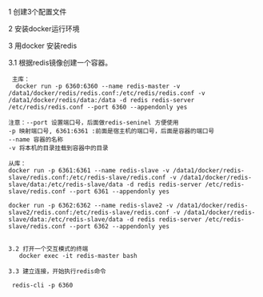 
1 创建3个配置文件

2 安装docker运行环境

3 用docker 安装redis

   3.1 
     根据redis镜像创建一个容器。

     主库：
      docker run -p 6360:6360 --name redis-master -v /data1/docker/redis/redis.conf:/etc/redis/redis.conf -v /data1/docker/redis/data:/data -d redis redis-server /etc/redis/redis.conf --port 6360 --appendonly yes
        
	注意：--port 设置端口号，后面做redis-seninel 方便使用
	-p 映射端口号, 6361:6361 :前面是宿主机的端口号，后面是容器的端口号
	--name 容器的名称
	-v 将本机的目录挂载到容器中的目录

    从库：	    
    docker run -p 6361:6361 --name redis-slave -v /data1/docker/redis-slave/redis.conf:/etc/redis-slave/redis.conf -v /data1/docker/redis-slave/data:/etc/redis-slave/data -d redis redis-server /etc/redis-slave/redis.conf --port 6361 --appendonly yes

    docker run -p 6362:6362 --name redis-slave2 -v /data1/docker/redis-slave2/redis.conf:/etc/redis-slave/redis.conf -v /data1/docker/redis-slave/data:/etc/redis-slave/data -d redis redis-server /etc/redis-slave/redis.conf --port 6362 --appendonly yes


    3.2 打开一个交互模式的终端
       docker exec -it redis-master bash
	
    3.3 建立连接，开始执行redis命令
    
     redis-cli -p 6360 



       
